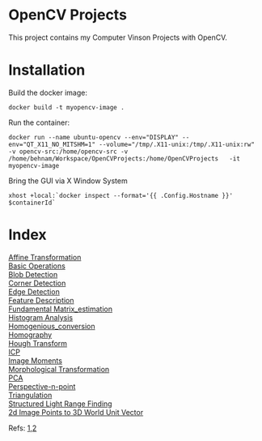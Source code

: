 # OpenCV Projects
This project contains my Computer Vinson Projects with OpenCV.

# Installation

Build the docker image:
```
docker build -t myopencv-image .
```

Run the container:
```
docker run --name ubuntu-opencv --env="DISPLAY" --env="QT_X11_NO_MITSHM=1" --volume="/tmp/.X11-unix:/tmp/.X11-unix:rw"  -v opencv-src:/home/opencv-src -v /home/behnam/Workspace/OpenCVProjects:/home/OpenCVProjects   -it myopencv-image
```

Bring the GUI via X Window System

```
xhost +local:`docker inspect --format='{{ .Config.Hostname }}' $containerId`
```

# Index
[Affine Transformation](src/affine_transformation.cpp)    
[Basic Operations](src/basic_operations.cpp)    
[Blob Detection](src/blob_detection.cpp)    
[Corner Detection](src/corner_detection.cpp)    
[Edge Detection](docs/edge_detection.md)    
[Feature Description](src/feature_description.cpp)    
[Fundamental Matrix_estimation](src/fundamental_matrix_estimation.cpp)    
[Histogram Analysis](docs/histogram_analysis.md)    
[Homogenious_conversion](src/homogenious_conversion.cpp)    
[Homography](src/homography.cpp)    
[Hough Transform](src/hough_transform.cpp)    
[ICP](src/icp.cpp)    
[Image Moments](src/image_moments.cpp)    
[Morphological Transformation](src/morphological_transformation.cpp)    
[PCA](src/pca.cpp)    
[Perspective-n-point](src/perspective-n-point.cpp)    
[Triangulation](src/triangulation.cpp)  
[Structured Light Range Finding](src/structured_light_range_finding.cpp)  
[2d Image Points to 3D World Unit Vector](src/2d_image_point_to_3d_world_unit_vector.cpp)  

Refs: [1](https://www.youtube.com/channel/UCf0WB91t8Ky6AuYcQV0CcLw/videos),[2](https://github.com/spmallick/learnopencv/blob/master/README.md)  
